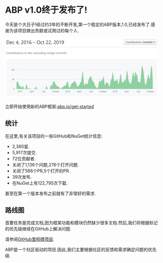 # ABP v1.0终于发布了!

今天是个大日子!经过约3年的不断开发,第一个稳定的ABP版本,1.0,已经发布了.感谢为该项目做出贡献或试用过的每个人.

![contribution-graph](contribution-graph.png)

立即开始使用新的ABP框架:[abp.io/get-started](https://abp.io/get-started)

## 统计

在这里,有关该项目的一些GitHub和NuGet统计信息:

* 2,360星.
* 5,917次提交.
* 72位贡献者.
* 关闭了1,136个问题,276个打开问题.
* 关闭了566个PR,5个打开的PR.
* 39次发布.
* 在NuGet上有122,795次下载.

甚至在第一个版本发布之前就有了非常好的需求.

## 路线图

首要任务是完成文档,因为框架功能和模块仍然缺少很多文档.然后,我们将根据标记的优先级继续在GitHub上解决问题.

请参阅[GitHub里程碑项目](https://github.com/abpframework/abp/milestones).

ABP是一个社区驱动的项目.因此,我们主要根据社区的反馈和需求确定问题的优先级.